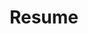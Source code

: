 ---
layout: list
title: Resume
slug: resume
description: >
  궁금한 걸 참지 않는 개발자. 이력서를 업데이트 할 예정입니다.
menu : true
submenu: false
order: 2
---